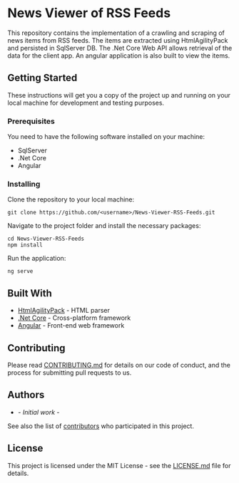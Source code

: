 # News Viewer of RSS Feeds

This repository contains the implementation of a crawling and scraping of news items from RSS feeds. The items are extracted using HtmlAgilityPack and persisted in SqlServer DB. The .Net Core Web API allows retrieval of the data for the client app. An angular application is also built to view the items.

## Getting Started

These instructions will get you a copy of the project up and running on your local machine for development and testing purposes.

### Prerequisites

You need to have the following software installed on your machine:
- SqlServer
- .Net Core
- Angular

### Installing

Clone the repository to your local machine:

```
git clone https://github.com/<username>/News-Viewer-RSS-Feeds.git
```

Navigate to the project folder and install the necessary packages:

```
cd News-Viewer-RSS-Feeds
npm install
```

Run the application:

```
ng serve
```

## Built With

* [HtmlAgilityPack](https://html-agility-pack.net/) - HTML parser
* [.Net Core](https://dotnet.microsoft.com/download) - Cross-platform framework
* [Angular](https://angular.io/) - Front-end web framework

## Contributing

Please read [CONTRIBUTING.md](https://github.com/<username>/News-Viewer-RSS-Feeds/blob/master/CONTRIBUTING.md) for details on our code of conduct, and the process for submitting pull requests to us.

## Authors

* **<Your name>** - *Initial work* - [<username>](https://github.com/<username>)

See also the list of [contributors](https://github.com/<username>/News-Viewer-RSS-Feeds/graphs/contributors) who participated in this project.

## License

This project is licensed under the MIT License - see the [LICENSE.md](https://github.com/<username>/News-Viewer-RSS-Feeds/blob/master/LICENSE) file for details.
